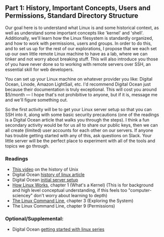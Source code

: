 ## Part 1: History, Important Concepts, Users and Permissions, Standard Directory Structure

Our goal here is to understand what Linux is and some historical context, as well as understand some important concepts like 'kernel' and 'shell'. Additionally, we'll learn how the Linux filesystem is standardly organized, and how to work with permissions, users and groups. In order to do this, and to set us up for the rest of our explorations, I propose that we each set up our own little remote Linux machine to have as a lab, where we can tinker and not worry about breaking stuff.  This will also introduce you those of you have never done so to working with remote servers over SSH, an essential skill for web developers.

You can set up your Linux machine on whatever provider you like: Digital Ocean, Linode, Amazon LightSail, etc. I'd recommend Digital Ocean just because their documentation is truly exceptional. This will cost you around $5/month — I hope that's not prohibitive to anyone, but if it is, message me and we'll figure something out.

So the first activity will be to get your Linux server setup so that you can SSH into it, along with some basic security precautions (one of the readings is a Digital Ocean article that walks you through the steps). I think a fun secondary activity would be for us all to share our public keys, then we can all create (limited) user accounts for each other on our servers. If anyone has trouble getting started with any of this, ask questions on Slack. Your little server will be the perfect place to experiment with all of the tools and topics we go through.

### Readings

-  [This video](https://www.youtube.com/watch?v=-rPPqm44xLs&t=0s&list=PLwtBDPwjv7bxDPZqIFw8JHk9NXewABX28&index=5) on the history of Unix 
- Digital Ocean [history of linux article](https://www.digitalocean.com/community/tutorials/brief-history-of-linux)
- Digital Ocean [initial server setup](https://www.digitalocean.com/community/tutorials/initial-server-setup-with-ubuntu-14-04?utm_source=Customerio&utm_medium=Email_Internal&utm_campaign=Email_UbuntuDistroNginxWelcome&mkt_tok=eyJpIjoiTm1Rd01tWmhPVGRqWXpNNCIsInQiOiJTMmtlekp4SUJkYVB6QW42S1FLTmNXcnNsZ0RweGhEYndSY2J4VERrV3lVeFJsWDVZUFRkQUZGcEw5RDNIRDFhYmQ3NzNVakgrTkhIUUVZM1VCbWE5ZHVMdUQxbUZ3blppbU85Z0w0STlQOGFoXC95YXF0aFpKT1ZXUVk5RForWGYifQ%3D%3D)
- [How Linux Works](https://nostarch.com/howlinuxworks2), chapter 1 (What's a Kernel) (This is for background and high level conceptual understanding, if this feels too "computer-sciencey" don't worry about learning to depth)
- [The Linux Command Line](https://nostarch.com/tlcl), chapter 3 (Exploring the System)
- The Linux Command Line, chapter 9 (Permissions)

### Optional/Supplemental:

- Digital Ocean [getting started with linux series](https://www.digitalocean.com/community/tutorial_series/getting-started-with-linux)